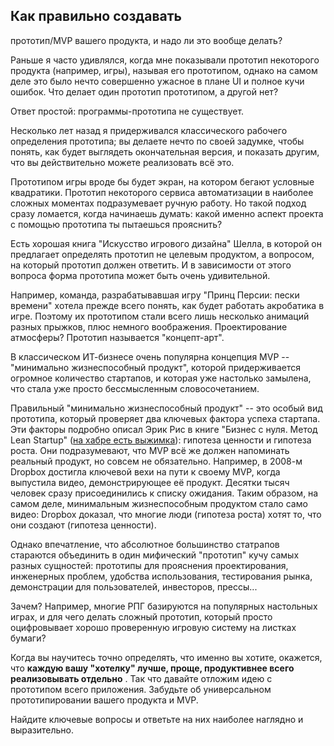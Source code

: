 ## Как правильно создавать

прототип/MVP вашего продукта,
и надо ли это вообще делать?

Раньше я часто удивлялся, когда мне показывали прототип некоторого продукта (например, игры), называя его прототипом, однако на самом деле это было нечто совершенно ужасное в плане UI и полное кучи ошибок. Что делает один прототип прототипом, а другой нет?

Ответ простой: программы-прототипа не существует.

Несколько лет назад я придерживался классического рабочего определения прототипа; вы делаете нечто по своей задумке, чтобы понять, как будет выглядеть окончательная версия, и показать другим, что вы действительно можете реализовать всё это.

Прототипом игры вроде бы будет экран, на котором бегают условные квадратики. Прототип некоторого сервиса автоматизации в наиболее сложных моментах подразумевает ручную работу. Но такой подход сразу ломается, когда начинаешь думать: какой именно аспект проекта с помощью прототипа ты пытаешься прояснить?

Есть хорошая книга "Искусство игрового дизайна" Шелла, в которой он предлагает определять прототип не целевым продуктом, а вопросом, на который прототип должен ответить. И в зависимости от этого вопроса форма прототипа может быть очень удивительной.

Например, команда, разрабатывавшая игру "Принц Персии: пески времени" хотела прежде всего понять, как будет работать акробатика в игре. Поэтому их прототипом стали всего лишь несколько анимаций разных прыжков, плюс немного воображения.
Проектирование атмосферы? Прототип называется "концепт-арт".

В классическом ИТ-бизнесе очень популярна концепция MVP -- "минимально жизнеспособный продукт", которой придерживается огромное количество стартапов, и которая уже настолько замылена, что стала уже просто бессмысленным словосочетанием.

Правильный "минимально жизнеспособный продукт" -- это особый вид прототипа, который проверяет два ключевых фактора успеха стартапа. Эти факторы подробно описал Эрик Рис в книге "Бизнес с нуля. Метод Lean Startup" ([на хабре есть выжимка](https://habr.com/ru/company/makeright/blog/299560/)): гипотеза ценности и гипотеза роста. Они подразумевают, что MVP всё же должен напоминать реальный продукт, но совсем не обязательно. Например, в 2008-м Dropbox достигла ключевой вехи на пути к своему MVP, когда выпустила видео, демонстрирующее её продукт. Десятки тысяч человек сразу присоединились к списку ожидания. Таким образом, на самом деле, минимальным жизнеспособным продуктом стало само видео: Dropbox доказал, что многие люди (гипотеза роста) хотят то, что они создают (гипотеза ценности).

Однако впечатление, что абсолютное большинство статрапов стараются объединить в один мифический "прототип" кучу самых разных сущностей: прототипы для прояснения проектирования, инженерных проблем, удобства использования, тестирования рынка, демонстрации для пользователей, инвесторов, прессы...

Зачем? Например, многие РПГ базируются на популярных настольных играх, и для чего делать сложный прототип, который просто оцифровывает хорошо проверенную игровую систему на листках бумаги?

Когда вы научитесь точно определять, что именно вы хотите, окажется, что  **каждую вашу "хотелку" лучше, проще, продуктивнее всего реализовывать отдельно** . Так что давайте отложим идею с прототипом всего приложения. Забудьте об универсальном прототипировании вашего продукта и MVP.

Найдите ключевые вопросы и ответьте на них наиболее наглядно и выразительно.

